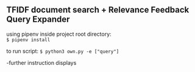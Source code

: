 ##  TFIDF document search + Relevance Feedback Query Expander

using pipenv inside project root directory: <br>
`$ pipenv install`

to run script: `$ python3 own.py -e ["query"]`

-further instruction displays